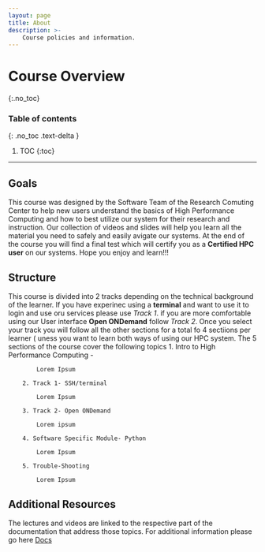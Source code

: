 ```yaml
---
layout: page
title: About
description: >-
    Course policies and information.
---
```


# Course Overview
{:.no_toc}

### Table of contents
{: .no_toc .text-delta }

1. TOC
{:toc}

---

## Goals

This course was designed by the Software Team of the Research Comuting Center to help new users understand the basics of High Performance Computing and how to best utilize our system for their research and instruction. Our collection of videos and slides will help you learn all the material you need to safely and easily avigate our systems. At the end of the course you will find a final test which will certify you as a __Certified HPC user__ on our systems. Hope you enjoy and learn!!!
 

## Structure
    
This course is divided into 2 tracks depending on the technical background of the learner. If you have experinec using a __terminal__ and want to use it to login and use oru services please use *Track 1*. if you are more comfortable using our User interface __Open ONDemand__ follow *Track 2*. Once you select your track you will follow all the other sections for a total fo 4 sectiions per learner ( uness you want to learn both ways of using our HPC system. 
The 5 sections of the course cover the following topics
        1. Intro to High Performance Computing -
        
            Lorem Ipsum
            
        2. Track 1- SSH/terminal
        
            Lorem Ipsum
        
        3. Track 2- Open ONDemand
        
            Lorem ipsum
            
        4. Software Specific Module- Python
        
            Lorem Ipsum
            
        5. Trouble-Shooting
        
            Lorem Ipsum
     

## Additional Resources

The lectures and videos are linked to the respective part of the documentation that address those topics. For additional information please go here <a href="https://docs.rcc.fsu.edu/">Docs</a>
